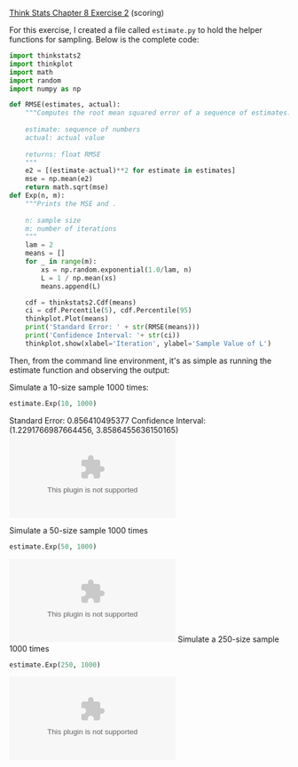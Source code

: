 [Think Stats Chapter 8 Exercise 2](http://greenteapress.com/thinkstats2/html/thinkstats2009.html#toc77) (scoring)

For this exercise, I created a file called `estimate.py` to hold the helper functions for sampling. Below is the complete code:

```python
import thinkstats2
import thinkplot
import math
import random
import numpy as np

def RMSE(estimates, actual):
    """Computes the root mean squared error of a sequence of estimates.         
                                                                                
    estimate: sequence of numbers                                               
    actual: actual value                                                        
                                                                                
    returns: float RMSE                                                         
    """
    e2 = [(estimate-actual)**2 for estimate in estimates]
    mse = np.mean(e2)
    return math.sqrt(mse)
def Exp(n, m):
    """Prints the MSE and .                                                       
                                                                                  
    n: sample size                                                                
    m: number of iterations                                                       
    """
    lam = 2
    means = []
    for _ in range(m):
        xs = np.random.exponential(1.0/lam, n)
        L = 1 / np.mean(xs)
        means.append(L)

    cdf = thinkstats2.Cdf(means)
    ci = cdf.Percentile(5), cdf.Percentile(95)
    thinkplot.Plot(means)
    print('Standard Error: ' + str(RMSE(means)))
    print('Confidence Interval: '+ str(ci))
    thinkplot.show(xlabel='Iteration', ylabel='Sample Value of L')
```

Then, from the command line environment, it's as simple as running the estimate function and observing the output:

Simulate a 10-size sample 1000 times:
```python
estimate.Exp(10, 1000)
```
Standard Error: 0.856410495377
Confidence Interval: (1.2291766987664456, 3.8586455636150165)
![alt](link.com)

Simulate a 50-size sample 1000 times
```python
estimate.Exp(50, 1000) 
```

![alt](link.com)
Simulate a 250-size sample 1000 times
```python
estimate.Exp(250, 1000)
```

![alt](link.com)




